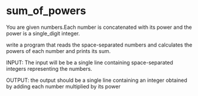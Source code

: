 # sum_of_powers

You are given numbers.Each number is concatenated with its power and the power is a single_digit integer.

write a program that reads the space-separated numbers and calculates the powers of each number and prints its sum.

INPUT:
    The input will be be a single line containing space-separated integers representing the numbers.
    
OUTPUT:
    the output should be a single line containing an integer obtained by adding each number multiplied by its power
